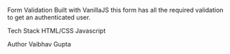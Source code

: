 Form Validation
Built with VanillaJS this form has all the required validation to get an authenticated user.

Tech Stack
HTML/CSS
Javascript

Author
Vaibhav Gupta
